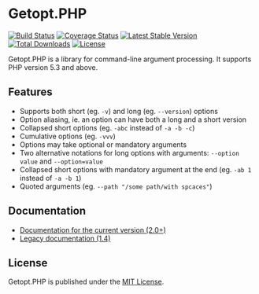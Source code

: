 # Getopt.PHP

[![Build Status](https://travis-ci.org/getopt-php/getopt-php.svg?branch=master)](https://travis-ci.org/getopt-php/getopt-php)
[![Coverage Status](https://coveralls.io/repos/github/getopt-php/getopt-php/badge.svg?branch=master)](https://coveralls.io/github/getopt-php/getopt-php?branch=master)
[![Latest Stable Version](https://poser.pugx.org/ulrichsg/getopt-php/v/stable.svg)](https://packagist.org/packages/ulrichsg/getopt-php) 
[![Total Downloads](https://poser.pugx.org/ulrichsg/getopt-php/downloads.svg)](https://packagist.org/packages/ulrichsg/getopt-php) 
[![License](https://poser.pugx.org/ulrichsg/getopt-php/license.svg)](https://packagist.org/packages/ulrichsg/getopt-php)

Getopt.PHP is a library for command-line argument processing. It supports PHP version 5.3 and above.

## Features

* Supports both short (eg. `-v`) and long (eg. `--version`) options
* Option aliasing, ie. an option can have both a long and a short version
* Collapsed short options (eg. `-abc` instead of `-a -b -c`)
* Cumulative options (eg. `-vvv`)
* Options may take optional or mandatory arguments
* Two alternative notations for long options with arguments: `--option value` and `--option=value`
* Collapsed short options with mandatory argument at the end (eg. `-ab 1` instead of `-a -b 1`)
* Quoted arguments (eg. `--path "/some path/with spcaces"`)

## Documentation

* [Documentation for the current version (2.0+)](http://getopt-php/.github.io/getopt-php/)
* [Legacy documentation (1.4)](https://github.com/getopt-php/getopt-php/blob/1.4.1/README.markdown)

## License

Getopt.PHP is published under the [MIT License](http://www.opensource.org/licenses/mit-license.php).
